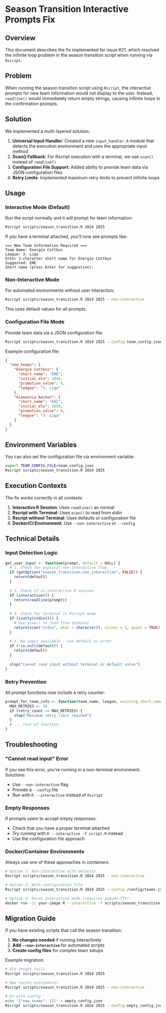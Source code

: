 # Season Transition Interactive Prompts Fix

## Overview

This document describes the fix implemented for issue #21, which resolved the infinite loop problem in the season transition script when running via `Rscript`.

## Problem

When running the season transition script using `Rscript`, the interactive prompts for new team information would not display to the user. Instead, `readline()` would immediately return empty strings, causing infinite loops in the confirmation prompts.

## Solution

We implemented a multi-layered solution:

1. **Universal Input Handler**: Created a new `input_handler.R` module that detects the execution environment and uses the appropriate input method
2. **Scan() Fallback**: For Rscript execution with a terminal, we use `scan()` instead of `readline()`
3. **Configuration File Support**: Added ability to provide team data via JSON configuration files
4. **Retry Limits**: Implemented maximum retry limits to prevent infinite loops

## Usage

### Interactive Mode (Default)

Run the script normally and it will prompt for team information:

```bash
Rscript scripts/season_transition.R 2024 2025
```

If you have a terminal attached, you'll now see prompts like:
```
=== New Team Information Required ===
Team Name: Energie Cottbus
League: 3. Liga
Enter 3-character short name for Energie Cottbus
Suggested: ENE
Short name (press Enter for suggestion): 
```

### Non-Interactive Mode

For automated environments without user interaction:

```bash
Rscript scripts/season_transition.R 2024 2025 --non-interactive
```

This uses default values for all prompts.

### Configuration File Mode

Provide team data via a JSON configuration file:

```bash
Rscript scripts/season_transition.R 2024 2025 --config team_config.json
```

Example configuration file:

```json
{
  "new_teams": {
    "Energie Cottbus": {
      "short_name": "ENE",
      "initial_elo": 1046,
      "promotion_value": 0,
      "league": "3. Liga"
    },
    "Alemannia Aachen": {
      "short_name": "AAC",
      "initial_elo": 1050,
      "promotion_value": 0,
      "league": "3. Liga"
    }
  }
}
```

## Environment Variables

You can also set the configuration file via environment variable:

```bash
export TEAM_CONFIG_FILE=team_config.json
Rscript scripts/season_transition.R 2024 2025
```

## Execution Contexts

The fix works correctly in all contexts:

1. **Interactive R Session**: Uses `readline()` as normal
2. **Rscript with Terminal**: Uses `scan()` to read from stdin
3. **Rscript without Terminal**: Uses defaults or configuration file
4. **Docker/CI Environment**: Use `--non-interactive` or `--config`

## Technical Details

### Input Detection Logic

```r
get_user_input <- function(prompt, default = NULL) {
  # 1. Check for explicit non-interactive flag
  if (getOption("season_transition.non_interactive", FALSE)) {
    return(default)
  }
  
  # 2. Check if in interactive R session
  if (interactive()) {
    return(readline(prompt))
  }
  
  # 3. Check for terminal in Rscript mode
  if (isatty(stdin())) {
    # Use scan() to read from terminal
    return(scan("stdin", what = character(), nlines = 1, quiet = TRUE))
  }
  
  # 4. No input available - use default or error
  if (!is.null(default)) {
    return(default)
  }
  
  stop("Cannot read input without terminal or default value")
}
```

### Retry Prevention

All prompt functions now include a retry counter:

```r
prompt_for_team_info <- function(team_name, league, existing_short_names = NULL, retry_count = 0) {
  MAX_RETRIES <- 10
  if (retry_count >= MAX_RETRIES) {
    stop("Maximum retry limit reached")
  }
  # ... rest of function
}
```

## Troubleshooting

### "Cannot read input" Error

If you see this error, you're running in a non-terminal environment. Solutions:
- Use `--non-interactive` flag
- Provide a `--config` file
- Run with `R --interactive` instead of `Rscript`

### Empty Responses

If prompts seem to accept empty responses:
- Check that you have a proper terminal attached
- Try running with `R --interactive -f script.R` instead
- Use the configuration file approach

### Docker/Container Environments

Always use one of these approaches in containers:
```bash
# Option 1: Non-interactive with defaults
Rscript scripts/season_transition.R 2024 2025 --non-interactive

# Option 2: With configuration file
Rscript scripts/season_transition.R 2024 2025 --config /config/teams.json

# Option 3: Force interactive mode (requires pseudo-TTY)
docker run -it your-image R --interactive -f scripts/season_transition.R --args 2024 2025
```

## Migration Guide

If you have existing scripts that call the season transition:

1. **No changes needed** if running interactively
2. **Add `--non-interactive`** for automated scripts
3. **Create config files** for complex team setups

Example migration:

```bash
# Old (might fail)
Rscript scripts/season_transition.R 2024 2025

# New (works everywhere)
Rscript scripts/season_transition.R 2024 2025 --non-interactive

# Or with config
echo '{"new_teams": {}}' > empty_config.json
Rscript scripts/season_transition.R 2024 2025 --config empty_config.json
```